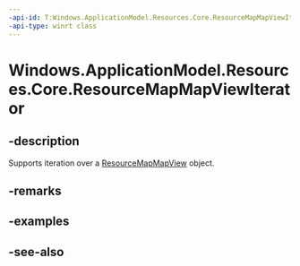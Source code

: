```yaml
---
-api-id: T:Windows.ApplicationModel.Resources.Core.ResourceMapMapViewIterator
-api-type: winrt class
---
```


<!-- Class syntax.
public class ResourceMapMapViewIterator : Windows.Foundation.Collections.IIterator<Windows.Foundation.Collections.IKeyValuePair<System.String, Windows.ApplicationModel.Resources.Core.ResourceMap>>
-->

# Windows.ApplicationModel.Resources.Core.ResourceMapMapViewIterator

## -description
Supports iteration over a [ResourceMapMapView](resourcemapmapview.md) object.

## -remarks


## -examples

## -see-also